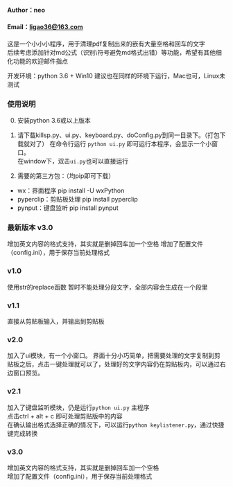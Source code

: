 #### Author：neo
#### Email：ligao36@163.com

这是一个小小小程序，用于清理pdf复制出来的嵌有大量空格和回车的文字  
后续考虑添加针对md公式（识别\符号避免md格式出错）等功能，希望有其他细化功能的欢迎邮件指点

开发环境：python 3.6 + Win10
建议也在同样的环境下运行，Mac也可，Linux未测试

### 使用说明
0. 安装python 3.6或以上版本

1. 请下载killsp.py、ui.py、keyboard.py、doConfig.py到同一目录下。（打包下载就对了）
在命令行运行 `python ui.py` 即可运行本程序，会显示一个小窗口。  
在window下，双击`ui.py`也可以直接运行

2. 需要的第三方包：（均pip即可下载）
* wx：界面程序              pip install -U wxPython
* pyperclip：剪贴板处理     pip install pyperclip  
* pynput：键盘监听          pip install pynput

### 最新版本 v3.0
增加英文内容的格式支持，其实就是删掉回车加一个空格
增加了配置文件（config.ini），用于保存当前处理格式

### v1.0
使用str的replace函数
暂时不能处理分段文字，全部内容会生成在一个段里

### v1.1
直接从剪贴板输入，并输出到剪贴板

### v2.0
加入了ui模块，有一个小窗口。
界面十分小巧简单，把需要处理的文字复制到剪贴板之后，点击一键处理就可以了，处理好的文字内容仍在剪贴板内，可以通过右边窗口预览。

### v2.1
加入了键盘监听模块，仍是运行`python ui.py` 主程序  
点击ctrl + alt + c 即可处理剪贴版中的内容  
在确认输出格式选择正确的情况下，可以运行`python keylistener.py`，通过快捷键完成转换

### v3.0
增加英文内容的格式支持，其实就是删掉回车加一个空格  
增加了配置文件（config.ini），用于保存当前处理格式
